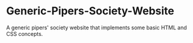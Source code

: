 # Generic-Pipers-Society-Website
A generic pipers' society website that implements some basic HTML and CSS concepts. 
